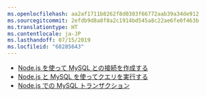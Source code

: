 ```yaml
---
ms.openlocfilehash: aa2af1711b8262f8d0303f66772aab39a34de912
ms.sourcegitcommit: 2efdb9d8a8f8a2c1914bd545a8c22ae6fe0f463b
ms.translationtype: HT
ms.contentlocale: ja-JP
ms.lasthandoff: 07/15/2019
ms.locfileid: "68285643"
---
```

* [Node.js を使って MySQL との接続を作成する](https://github.com/mysqljs/mysql/blob/master/Readme.md#establishing-connections)
* [Node.js と MySQL を使ってクエリを実行する](https://github.com/mysqljs/mysql/blob/master/Readme.md#performing-queries)
* [Node.js での MySQL トランザクション](https://github.com/mysqljs/mysql/blob/master/Readme.md#transactions)

